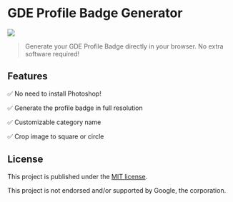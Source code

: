 # GDE Profile Badge Generator

![](https://i.imgur.com/AfxZ5j6.png)

> Generate your GDE Profile Badge directly in your browser. No extra software required!


## Features

:white_check_mark: No need to install Photoshop!

:white_check_mark: Generate the profile badge in full resolution

:white_check_mark: Customizable category name

:white_check_mark: Crop image to square or circle


## License

This project is published under the [MIT license](/LICENSE.md). 

This project is not endorsed and/or supported by Google, the corporation.
